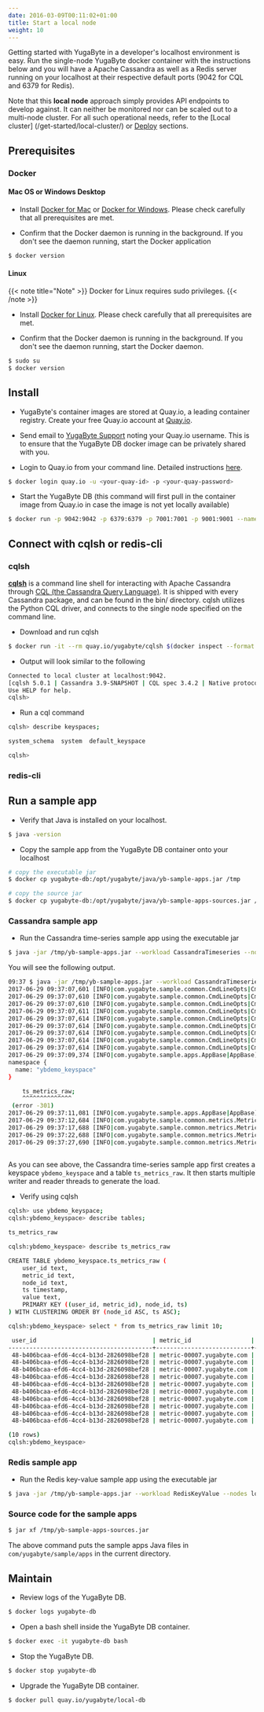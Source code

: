```yaml
---
date: 2016-03-09T00:11:02+01:00
title: Start a local node
weight: 10
---
```


Getting started with YugaByte in a developer's localhost environment is easy. Run the single-node YugaByte docker container with the instructions below and you will have a Apache Cassandra as well as a Redis server running on your localhost at their respective default ports (9042 for CQL and 6379 for Redis).

Note that this **local node** approach simply provides API endpoints to develop against. It can neither be monitored nor can be scaled out to a multi-node cluster. For all such operational needs, refer to the [Local cluster] (/get-started/local-cluster/) or [Deploy](/deploy/) sections.

## Prerequisites

### Docker

#### Mac OS or Windows Desktop

- Install [Docker for Mac](https://docs.docker.com/docker-for-mac/install/) or [Docker for Windows](https://store.docker.com/editions/community/docker-ce-desktop-windows). Please check carefully that all prerequisites are met.

- Confirm that the Docker daemon is running in the background. If you don't see the daemon running, start the Docker application

```sh
$ docker version
```

#### Linux

{{< note title="Note" >}}
Docker for Linux requires sudo privileges. 
{{< /note >}}

- Install [Docker for Linux](https://docs.docker.com/engine/installation/linux/ubuntulinux/). Please check carefully that all prerequisites are met.

- Confirm that the Docker daemon is running in the background. If you don't see the daemon running, start the Docker daemon.

```sh
$ sudo su 
$ docker version
```


## Install

- YugaByte's container images are stored at Quay.io, a leading container registry. Create your free Quay.io account at [Quay.io](https://quay.io/signin/).

- Send email to [YugaByte Support](mailto:support@yugabyte.com) noting your Quay.io username. This is to ensure that the YugaByte DB docker image can be privately shared with you.

- Login to Quay.io from your command line. Detailed instructions [here](https://docs.quay.io/solution/getting-started.html). 

```sh
$ docker login quay.io -u <your-quay-id> -p <your-quay-password>
```

- Start the YugaByte DB (this command will first pull in the container image from Quay.io in case the image is not yet locally available)

```sh
$ docker run -p 9042:9042 -p 6379:6379 -p 7001:7001 -p 9001:9001 --name yugabyte-db --rm -d quay.io/yugabyte/local-db
```


## Connect with cqlsh or redis-cli

### cqlsh

[**cqlsh**](http://cassandra.apache.org/doc/latest/tools/cqlsh.html) is a command line shell for interacting with Apache Cassandra through [CQL (the Cassandra Query Language)](http://cassandra.apache.org/doc/latest/cql/index.html). It is shipped with every Cassandra package, and can be found in the bin/ directory. cqlsh utilizes the Python CQL driver, and connects to the single node specified on the command line.

- Download and run cqlsh

```sh
$ docker run -it --rm quay.io/yugabyte/cqlsh $(docker inspect --format '{{ .NetworkSettings.IPAddress }}' yugabyte-db)
```

- Output will look similar to the following

```sh
Connected to local cluster at localhost:9042.
[cqlsh 5.0.1 | Cassandra 3.9-SNAPSHOT | CQL spec 3.4.2 | Native protocol v4]
Use HELP for help.
cqlsh> 
```

- Run a cql command

```sh
cqlsh> describe keyspaces;

system_schema  system  default_keyspace

cqlsh> 

```

### redis-cli

## Run a sample app


- Verify that Java is installed on your localhost.

```sh
$ java -version
```

- Copy the sample app from the YugaByte DB container onto your localhost

```sh
# copy the executable jar
$ docker cp yugabyte-db:/opt/yugabyte/java/yb-sample-apps.jar /tmp

# copy the source jar
$ docker cp yugabyte-db:/opt/yugabyte/java/yb-sample-apps-sources.jar /tmp
```

### Cassandra sample app

- Run the Cassandra time-series sample app using the executable jar

```sh
$ java -jar /tmp/yb-sample-apps.jar --workload CassandraTimeseries --nodes localhost:9042
```

You will see the following output.

```sh
09:37 $ java -jar /tmp/yb-sample-apps.jar --workload CassandraTimeseries --nodes localhost:9042
2017-06-29 09:37:07,601 [INFO|com.yugabyte.sample.common.CmdLineOpts|CmdLineOpts] Using a randomly generated UUID : b406bcaa-efd6-4cc4-b13d-2826098bef28
2017-06-29 09:37:07,610 [INFO|com.yugabyte.sample.common.CmdLineOpts|CmdLineOpts] App: CassandraTimeseries
2017-06-29 09:37:07,610 [INFO|com.yugabyte.sample.common.CmdLineOpts|CmdLineOpts] Adding node: localhost:9042
2017-06-29 09:37:07,611 [INFO|com.yugabyte.sample.common.CmdLineOpts|CmdLineOpts] Num reader threads: 1, num writer threads: 16
2017-06-29 09:37:07,614 [INFO|com.yugabyte.sample.common.CmdLineOpts|CmdLineOpts] Num unique keys to insert: 0
2017-06-29 09:37:07,614 [INFO|com.yugabyte.sample.common.CmdLineOpts|CmdLineOpts] Num keys to update: -1
2017-06-29 09:37:07,614 [INFO|com.yugabyte.sample.common.CmdLineOpts|CmdLineOpts] Num keys to read: -1
2017-06-29 09:37:07,614 [INFO|com.yugabyte.sample.common.CmdLineOpts|CmdLineOpts] Value size: 100
2017-06-29 09:37:07,614 [INFO|com.yugabyte.sample.common.CmdLineOpts|CmdLineOpts] Table TTL (secs): 86400
2017-06-29 09:37:09,374 [INFO|com.yugabyte.sample.apps.AppBase|AppBase] Ignoring exception dropping table: SQL error (yb/sql/ptree/process_context.cc:41): SQL Error (1.11): Table Not Found - Not found (yb/common/wire_protocol.cc:120): The table does not exist: table_name: "ts_metrics_raw"
namespace {
  name: "ybdemo_keyspace"
}

	ts_metrics_raw;
	^^^^^^^^^^^^^^
 (error -301)
2017-06-29 09:37:11,081 [INFO|com.yugabyte.sample.apps.AppBase|AppBase] Created a Cassandra table using query: [CREATE TABLE IF NOT EXISTS ts_metrics_raw (  user_id varchar, metric_id varchar, node_id varchar, ts timestamp, value varchar, primary key ((user_id, metric_id), node_id, ts)) WITH default_time_to_live = 86400;]
2017-06-29 09:37:12,684 [INFO|com.yugabyte.sample.common.metrics.MetricsTracker|MetricsTracker] Read: 61.20 ops/sec (4.42 ms/op), 306 total ops  |  Write: 587.90 ops/sec (6.27 ms/op), 2941 total ops  |  Uptime: 5069 ms | Verification: ON | 
2017-06-29 09:37:17,688 [INFO|com.yugabyte.sample.common.metrics.MetricsTracker|MetricsTracker] Read: 318.02 ops/sec (3.14 ms/op), 1898 total ops  |  Write: 2517.02 ops/sec (3.89 ms/op), 15536 total ops  |  Uptime: 10073 ms | Verification: ON | 
2017-06-29 09:37:22,688 [INFO|com.yugabyte.sample.common.metrics.MetricsTracker|MetricsTracker] Read: 242.98 ops/sec (4.11 ms/op), 3113 total ops  |  Write: 3128.72 ops/sec (4.53 ms/op), 31181 total ops  |  Uptime: 15073 ms | Verification: ON | 
2017-06-29 09:37:27,690 [INFO|com.yugabyte.sample.common.metrics.MetricsTracker|MetricsTracker] Read: 222.93 ops/sec (4.48 ms/op), 4228 total ops  |  Write: 3294.00 ops/sec (4.54 ms/op), 47656 total ops  |  Uptime: 20075 ms | Verification: ON | 
 
```

As you can see above, the Cassandra time-series sample app first creates a keyspace `ybdemo_keyspace` and a table `ts_metrics_raw`. It then starts multiple writer and reader threads to generate the load.

- Verify using cqlsh

```sh
cqlsh> use ybdemo_keyspace;
cqlsh:ybdemo_keyspace> describe tables;

ts_metrics_raw

cqlsh:ybdemo_keyspace> describe ts_metrics_raw

CREATE TABLE ybdemo_keyspace.ts_metrics_raw (
    user_id text,
    metric_id text,
    node_id text,
    ts timestamp,
    value text,
    PRIMARY KEY ((user_id, metric_id), node_id, ts)
) WITH CLUSTERING ORDER BY (node_id ASC, ts ASC);

cqlsh:ybdemo_keyspace> select * from ts_metrics_raw limit 10;

 user_id                                 | metric_id                 | node_id    | ts                              | value
-----------------------------------------+---------------------------+------------+---------------------------------+--------------------------
 48-b406bcaa-efd6-4cc4-b13d-2826098bef28 | metric-00007.yugabyte.com | node-00000 | 2017-06-29 16:37:12.000000+0000 | 1498754232000[B@3810f07d
 48-b406bcaa-efd6-4cc4-b13d-2826098bef28 | metric-00007.yugabyte.com | node-00000 | 2017-06-29 16:37:13.000000+0000 | 1498754233000[B@4507cba7
 48-b406bcaa-efd6-4cc4-b13d-2826098bef28 | metric-00007.yugabyte.com | node-00000 | 2017-06-29 16:37:14.000000+0000 | 1498754234000[B@23a7416b
 48-b406bcaa-efd6-4cc4-b13d-2826098bef28 | metric-00007.yugabyte.com | node-00000 | 2017-06-29 16:37:15.000000+0000 | 1498754235000[B@7eb9c5f4
 48-b406bcaa-efd6-4cc4-b13d-2826098bef28 | metric-00007.yugabyte.com | node-00000 | 2017-06-29 16:37:16.000000+0000 | 1498754236000[B@4957efc7
 48-b406bcaa-efd6-4cc4-b13d-2826098bef28 | metric-00007.yugabyte.com | node-00000 | 2017-06-29 16:37:17.000000+0000 | 1498754237000[B@2a4c4735
 48-b406bcaa-efd6-4cc4-b13d-2826098bef28 | metric-00007.yugabyte.com | node-00000 | 2017-06-29 16:37:18.000000+0000 | 1498754238000[B@63638401
 48-b406bcaa-efd6-4cc4-b13d-2826098bef28 | metric-00007.yugabyte.com | node-00000 | 2017-06-29 16:37:19.000000+0000 | 1498754239000[B@419a913d
 48-b406bcaa-efd6-4cc4-b13d-2826098bef28 | metric-00007.yugabyte.com | node-00000 | 2017-06-29 16:37:20.000000+0000 | 1498754240000[B@25b246f2
 48-b406bcaa-efd6-4cc4-b13d-2826098bef28 | metric-00007.yugabyte.com | node-00000 | 2017-06-29 16:37:21.000000+0000 | 1498754241000[B@38d35bcc

(10 rows)
cqlsh:ybdemo_keyspace>

```

### Redis sample app

- Run the Redis key-value sample app using the executable jar

```sh
$ java -jar /tmp/yb-sample-apps.jar --workload RedisKeyValue --nodes localhost:6379
```

### Source code for the sample apps


```sh
$ jar xf /tmp/yb-sample-apps-sources.jar
```
The above command puts the sample apps Java files in `com/yugabyte/sample/apps` in the current directory.



## Maintain

- Review logs of the YugaByte DB.

```sh
$ docker logs yugabyte-db
```

- Open a bash shell inside the YugaByte DB container.

```sh
$ docker exec -it yugabyte-db bash
```

- Stop the YugaByte DB.

```sh
$ docker stop yugabyte-db
```

- Upgrade the YugaByte DB container.

```sh
$ docker pull quay.io/yugabyte/local-db
```